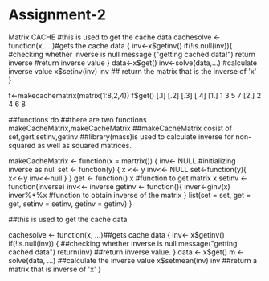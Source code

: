 # Assignment-2
Matrix CACHE
#this is used to get the cache data
cachesolve <-function(x,....)#gets the cache data
{
  inv<-x$getinv()
  if(!is.null(inv)){ #checking whether inverse is null
    message ("getting cached data!")
    return inverse  #return inverse value
  }
  data<-x$get()
  inv<-solve(data,...)  #calculate inverse value
  x$setinv(inv) 
  inv ## return the matrix that is the inverse of 'x'
}

f<-makecachematrix(matrix(1:8,2,4))
f$get()
      [.1] [.2] [.3] [.4]
[1.]   1     3    5    7
[2.]   2     4    6    8


##functions do
##there are two functions makeCacheMatrix,makeCacheMatrix
##makeCacheMatrix cosist of set,gert,setinv,getinv
##library(mass)is used to calculate inverse for non-squared as well as squared matrices.

makeCacheMatrix <- function(x = martrix()) {
  inv<- NULL #initializing inverse as null
  set <- function(y) {
    x <<- y
    inv<<- NULL
    set<-function(y){
      x<<-y
      inv<<-null
      }
  }
  get <- function() x #function to get matrix x
  setinv <- function(inverse) inv<<- inverse
  getinv <- function(){
    inver<-ginv(x)
    inver%*%x  #function to obtain inverse of the matrix
  } 
  list(set = set, get = get,
       setinv = setinv,
       getinv = getinv)
}

##this is used to get the cache data

cachesolve <- function(x, ...)##gets cache data
  {
  inv<- x$getinv()
  if(!is.null(inv)) { ##checking whether inverse is null
    message("getting cached data")
    return(inv)   ##return inverse value.
  }
  data <- x$get()
  m <- solve(data, ...) ##calculate the inverse value
  x$setmean(inv)
  inv ##return a matrix that is inverse of 'x'
}
